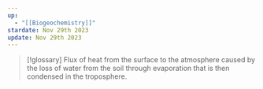 ```yaml
---
up:
  - "[[Biogeochemistry]]"
stardate: Nov 29th 2023
update: Nov 29th 2023
---
```


>[!glossary] Flux of heat from the surface to the atmosphere caused by the loss of water from the soil through evaporation that is then condensed in the troposphere.
>




